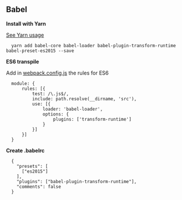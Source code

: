 ## Babel ##

**Install with Yarn**

 [See Yarn usage](yarn.md)

      yarn add babel-core babel-loader babel-plugin-transform-runtime babel-preset-es2015 --save
      
**ES6 transpile**
      
Add in [webpack.config.js](doc/webpack.md) the rules for ES6 
      
      module: {
          rules: [{
              test: /\.js$/,
              include: path.resolve(__dirname, 'src'),
              use: [{
                  loader: 'babel-loader',
                  options: {
                      plugins: ['transform-runtime']
                  }
              }]
          }]
      }
      
**Create .babelrc**
          
      {
        "presets": [
          ["es2015"]
        ],
        "plugins": ["babel-plugin-transform-runtime"],
        "comments": false
      }
      
      
      
